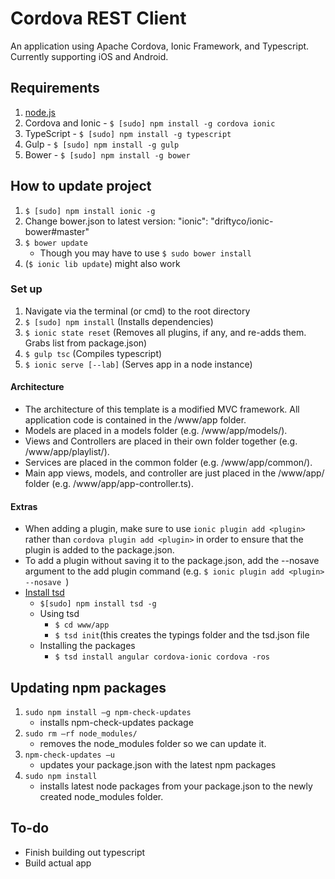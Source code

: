 # Cordova REST Client

An application using Apache Cordova, Ionic Framework, and Typescript. Currently supporting iOS and Android.

## Requirements
 1. [node.js](https://nodejs.org/)
 2. Cordova and Ionic - ```$ [sudo] npm install -g cordova ionic```
 3. TypeScript - ```$ [sudo] npm install -g typescript ```
 4. Gulp - ```$ [sudo] npm install -g gulp```
 5. Bower - ```$ [sudo] npm install -g bower```

## How to update project
1. ```$ [sudo] npm install ionic -g```
2. Change bower.json to latest version: "ionic": "driftyco/ionic-bower#master"
3. ```$ bower update```
	- Though you may have to use ```$ sudo bower install``` 
4. (```$ ionic lib update```) might also work

### Set up
1. Navigate via the terminal (or cmd) to the root directory
2. ```$ [sudo] npm install``` (Installs dependencies)
3. ```$ ionic state reset``` (Removes all plugins, if any, and re-adds them.  Grabs list from package.json)
4. ```$ gulp tsc``` (Compiles typescript)
5. ```$ ionic serve [--lab]``` (Serves app in a node instance)

#### Architecture
 - The architecture of this template is a modified MVC framework. All application code is contained in the /www/app folder.
 - Models are placed in a models folder (e.g. /www/app/models/). 
 - Views and Controllers are placed in their own folder together (e.g. /www/app/playlist/). 
 - Services are placed in the common folder (e.g. /www/app/common/).  
 - Main app views, models, and controller are just placed in the /www/app/ folder (e.g. /www/app/app-controller.ts).

#### Extras
 - When adding a plugin, make sure to use ````ionic plugin add <plugin>```` rather than ````cordova plugin add <plugin>```` in order to ensure that the plugin is added to the package.json.
 - To add a plugin without saving it to the package.json, add the --nosave argument to the add plugin command (e.g. ````$ ionic plugin add <plugin> --nosave ````)
 - [Install tsd](https://github.com/DefinitelyTyped/tsd)
   - ````$[sudo] npm install tsd -g````
   - Using tsd
		- ````$ cd www/app````
		- ````$ tsd init````(this creates the typings folder and the tsd.json file
	- Installing the packages
		- ````$ tsd install angular cordova-ionic cordova -ros````

## Updating npm packages
1.	````sudo npm install –g npm-check-updates````
	- installs npm-check-updates package
2.	````sudo rm –rf node_modules/````
	- removes the node_modules folder so we can update it.
3.	````npm-check-updates –u````
	- updates your package.json with the latest npm packages
4.	````sudo npm install````
	- installs latest node packages from your package.json to the newly created node_modules folder.

## To-do
 - Finish building out typescript
 - Build actual app

